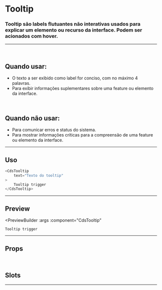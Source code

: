 # Tooltip

### Tooltip são labels flutuantes não interativas usados para explicar um elemento ou recurso da interface. Podem ser acionados com hover.
---
<br />

## Quando usar:
- O texto a ser exibido como label for conciso, com no máximo 4 palavras.
- Para exibir informações suplementares sobre uma feature ou elemento da interface.


<br />

## Quando não usar:
- Para comunicar erros e status do sistema.
- Para mostrar informações críticas para a compreensão de uma feature ou elemento da interface.

---

## Uso

```js
<CdsTooltip
	text="Texto do tooltip"
>
	Tooltip trigger
</CdsTooltip>
```

---

## Preview

<PreviewBuilder
	:args
	:component="CdsTooltip"
>
	Tooltip trigger
</PreviewBuilder>

---

## Props

<APITable
	name="Tooltip"
	section="props"
/>
<br />

## Slots

<APITable
	name="Tooltip"
	section="slots"
/>

---

<script setup>
import { ref } from 'vue';
import CdsTooltip from '@/components/Tooltip.vue';

const args = ref({
	text: 'Texto do tooltip',
});
</script>
